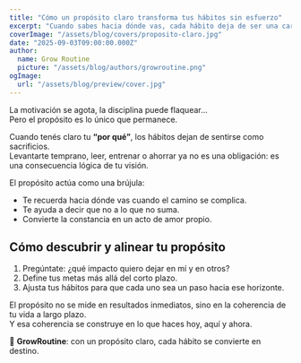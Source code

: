 ```yaml
---
title: "Cómo un propósito claro transforma tus hábitos sin esfuerzo"
excerpt: "Cuando sabes hacia dónde vas, cada hábito deja de ser una carga y se convierte en un paso natural. El propósito es la brújula que da sentido a tu disciplina."
coverImage: "/assets/blog/covers/proposito-claro.jpg"
date: "2025-09-03T09:00:00.000Z"
author:
  name: Grow Routine
  picture: "/assets/blog/authors/growroutine.png"
ogImage:
  url: "/assets/blog/preview/cover.jpg"
---
```


La motivación se agota, la disciplina puede flaquear…  
Pero el propósito es lo único que permanece.  

Cuando tenés claro tu **“por qué”**, los hábitos dejan de sentirse como sacrificios.  
Levantarte temprano, leer, entrenar o ahorrar ya no es una obligación: es una consecuencia lógica de tu visión.  

El propósito actúa como una brújula:  
- Te recuerda hacia dónde vas cuando el camino se complica.  
- Te ayuda a decir que no a lo que no suma.  
- Convierte la constancia en un acto de amor propio.  

## Cómo descubrir y alinear tu propósito

1. Pregúntate: ¿qué impacto quiero dejar en mí y en otros?  
2. Define tus metas más allá del corto plazo.  
3. Ajusta tus hábitos para que cada uno sea un paso hacia ese horizonte.  

El propósito no se mide en resultados inmediatos, sino en la coherencia de tu vida a largo plazo.  
Y esa coherencia se construye en lo que haces hoy, aquí y ahora.  

🌱 **GrowRoutine**: con un propósito claro, cada hábito se convierte en destino.